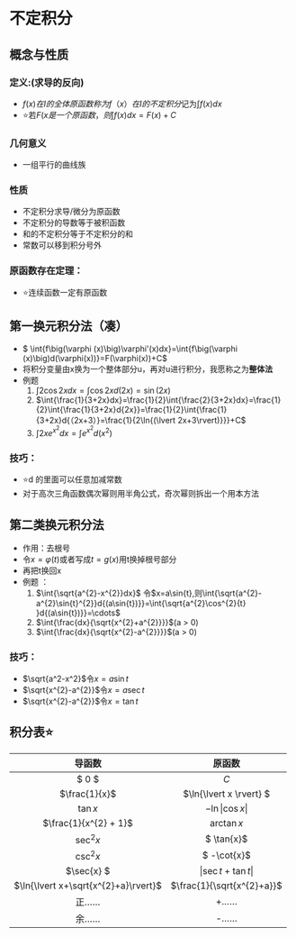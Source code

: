 # 不定积分

## 概念与性质
### 定义:(求导的反向)
- $f(x)在I的全体原函数称为f（x）在I的不定积分$记为$\int{f(x)dx}$
- ⭐若$F(x是一个原函数，则\int f(x)dx = F(x)+C$
### 几何意义
- 一组平行的曲线族
### 性质
- 不定积分求导/微分为原函数
- 不定积分的导数等于被积函数
- 和的不定积分等于不定积分的和
- 常数可以移到积分号外
### 原函数存在定理：
- ⭐连续函数一定有原函数

## 第一换元积分法（凑）
- $ \int{f\big(\varphi  (x)\big)\varphi'(x)dx}=\int{f\big(\varphi  (x)\big)d(\varphi(x))}=F(\varphi(x))+C$
- 将积分变量由x换为一个整体部分u，再对u进行积分，我愿称之为**整体法**
- 例题
  1. $\int{2\cos{2x}dx}=\int{\cos{2x}d{(2x)}=\sin{(2x)}}$
  2. $\int{\frac{1}{3+2x}dx}=\frac{1}{2}\int{\frac{2}{3+2x}dx}=\frac{1}{2}\int{\frac{1}{3+2x}d{2x}}=\frac{1}{2}\int{\frac{1}{3+2x}d{（2x+3）}=\frac{1}{2\ln{(\lvert 2x+3\rvert)}}}+C$
  3. $\int{2xe^{x^2}dx}= \int{e^{x^{2}}d{(x^{2})}}$

### 技巧：

  - ⭐d 的里面可以任意加减常数
  - 对于高次三角函数偶次幂则用半角公式，奇次幂则拆出一个用本方法

## 第二类换元积分法

- 作用：去根号
- 令$x=\varphi(t)$或者写成$t=g(x)$用t换掉根号部分
- 再把t换回x
- 例题 ：
  1. $\int{\sqrt{a^{2}-x^{2}}dx}$
  令$x=a\sin{t},则\int{\sqrt{a^{2}-a^{2}\sin{t}^{2}}d{(a\sin{t})}}=\int{\sqrt{a^{2}\cos^{2}{t} }d{(a\sin{t})}}=\cdots$ 
  1. $\int{\frac{dx}{\sqrt{x^{2}+a^{2}}}}$(a > 0)
  2. $\int{\frac{dx}{\sqrt{x^{2}-a^{2}}}}$(a > 0)

### 技巧：

- $\sqrt{a^2-x^2}$令$x=a\sin{t}$
- $\sqrt{x^{2}-a^{2}}$令$x=a\sec{t}$
- $\sqrt{x^{2}-a^{2}}$令$x=\tan{t}$

## 积分表⭐

|                导函数                 |             原函数              |
| :-----------------------------------: | :-----------------------------: |
|                $ 0  $                 |               $C$               |
|             $\frac{1}{x}$             |     $\ln{\lvert x \rvert} $     |
|               $\tan{x}$               | $-\ln {\lvert \cos{x} \rvert }$ |
|         $\frac{1}{x^{2} + 1}$         |          $\arctan{x}$           |
|             $\sec^{2}{x}$             |           $ \tan{x}$            |
|             $\csc^{2}{x}$             |           $ -\cot{x}$           |
|            $\sec{x}      $            |  $\lvert\sec{t}+\tan{t}\rvert$  |
| $\ln{\lvert  x+\sqrt{x^{2}+a}\rvert}$ |   $\frac{1}{\sqrt{x^{2}+a}}$    |
|                 正……                  |               +……               |
|                 余……                  |               -……               |
